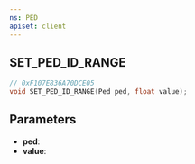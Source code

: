 ```yaml
---
ns: PED
apiset: client
---
```

## SET_PED_ID_RANGE

```c
// 0xF107E836A70DCE05
void SET_PED_ID_RANGE(Ped ped, float value);
```


## Parameters
* **ped**:
* **value**: